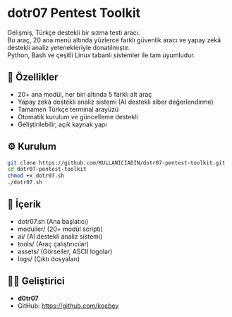 
# dotr07 Pentest Toolkit

Gelişmiş, Türkçe destekli bir sızma testi aracı.  
Bu araç, 20 ana menü altında yüzlerce farklı güvenlik aracı ve yapay zekâ destekli analiz yetenekleriyle donatılmıştır.  
Python, Bash ve çeşitli Linux tabanlı sistemler ile tam uyumludur.

## 🚀 Özellikler
- 20+ ana modül, her biri altında 5 farklı alt araç
- Yapay zekâ destekli analiz sistemi (AI destekli siber değerlendirme)
- Tamamen Türkçe terminal arayüzü
- Otomatik kurulum ve güncelleme destekli
- Geliştirilebilir, açık kaynak yapı

## ⚙️ Kurulum
```bash
git clone https://github.com/KULLANICIADIN/dotr07-pentest-toolkit.git
cd dotr07-pentest-toolkit
chmod +x dotr07.sh
./dotr07.sh
```

## 📁 İçerik
- dotr07.sh (Ana başlatıcı)
- moduller/ (20+ modül scripti)
- ai/ (AI destekli analiz sistemi)
- tools/ (Araç çalıştırıcılar)
- assets/ (Görseller, ASCII logolar)
- logs/ (Çıktı dosyaları)

## 👨‍💻 Geliştirici
- **d0tr07**
- GitHub: https://github.com/kocbey
